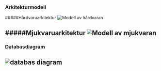 ### Arkitekturmodell  

#####Hårdvaruarkitektur
![Modell av hårdvaran](http://i.imgur.com/PX5N7Co.png)  
  
#####Mjukvaruarkitektur
![Modell av mjukvaran](http://i.imgur.com/TYwlgTK.png)  
---
### Databasdiagram
![databas diagram]()
---
